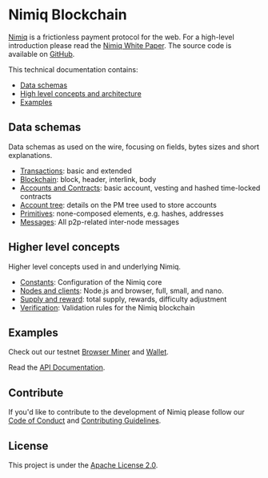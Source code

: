 # Nimiq Blockchain
[Nimiq](https://nimiq.com/) is a frictionless payment protocol for the web. For a high-level introduction please read the [Nimiq White Paper](https://medium.com/nimiq-network/nimiq-a-peer-to-peer-payment-protocol-native-to-the-web-ffd324bb084). The source code is available on [GitHub](https://github.com/nimiq-network/core).

This technical documentation contains:

* [Data schemas](#data-schema)
* [High level concepts and architecture](#higher-level-concepts)
* [Examples](#examples)

## Data schemas

Data schemas as used on the wire, focusing on fields, bytes sizes and short explanations.

* [Transactions](chapters/transactions.md): basic and extended
* [Blockchain](chapters/block.md): block, header, interlink, body
* [Accounts and Contracts](chapters/accounts-and-contracts.md): basic account, vesting and hashed time-locked contracts
* [Account tree](chapters/account-tree.md): details on the PM tree used to store accounts
* [Primitives](chapters/primitives.md): none-composed elements, e.g. hashes, addresses
* [Messages](chapters/messages.md): All p2p-related inter-node messages

## Higher level concepts

Higher level concepts used in and underlying Nimiq.

* [Constants](chapters/constants.md): Configuration of the Nimiq core
* [Nodes and clients](chapters/nodes-and-clients.md): Node.js and browser, full, small, and nano.
* [Supply and reward](chapters/supply-and-reward.md): total supply, rewards, difficulty adjustment
* [Verification](chapters/verify.md): Validation rules for the Nimiq blockchain

## Examples

Check out our testnet [Browser Miner](https://nimiq.com/miner) and [Wallet](https://nimiq.com/wallet).

Read the [API Documentation](https://github.com/nimiq-network/core/blob/master/dist/API_DOCUMENTATION.md).

## Contribute

If you'd like to contribute to the development of Nimiq please follow our [Code of Conduct](https://github.com/nimiq-network/core/blob/master/.github/CODE_OF_CONDUCT.md) and [Contributing Guidelines](https://github.com/nimiq-network/core/blob/master/.github/CONTRIBUTING.md).

## License

This project is under the [Apache License 2.0](https://github.com/nimiq-network/core/blob/master/LICENSE.md).
